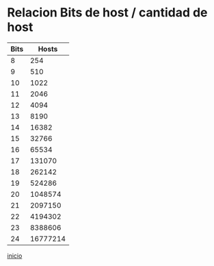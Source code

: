 # Relacion Bits de host / cantidad de host

<table class="tg">
<thead>
  <tr>
    <th class="tg-0pky">Bits</th>
    <th class="tg-0pky">Hosts</th>
  </tr>
</thead>
<tbody>
  <tr>
    <td class="tg-0pky">8</td>
    <td class="tg-0pky">254</td>
  </tr>
  <tr>
    <td class="tg-0pky">9</td>
    <td class="tg-0pky">510</td>
  </tr>
  <tr>
    <td class="tg-0pky">10</td>
    <td class="tg-0pky">1022</td>
  </tr>
  <tr>
    <td class="tg-0pky">11</td>
    <td class="tg-0pky">2046</td>
  </tr>
  <tr>
    <td class="tg-0pky">12</td>
    <td class="tg-0pky">4094</td>
  </tr>
  <tr>
    <td class="tg-0pky">13</td>
    <td class="tg-0pky">8190</td>
  </tr>
  <tr>
    <td class="tg-0pky">14</td>
    <td class="tg-0pky">16382</td>
  </tr>
  <tr>
    <td class="tg-0pky">15</td>
    <td class="tg-0pky">32766</td>
  </tr>
  <tr>
    <td class="tg-0pky">16</td>
    <td class="tg-0pky">65534</td>
  </tr>
  <tr>
    <td class="tg-0pky">17</td>
    <td class="tg-0pky">131070</td>
  </tr>
  <tr>
    <td class="tg-0pky">18</td>
    <td class="tg-0pky">262142</td>
  </tr>
  <tr>
    <td class="tg-0pky">19</td>
    <td class="tg-0pky">524286</td>
  </tr>
  <tr>
    <td class="tg-0pky">20</td>
    <td class="tg-0pky">1048574</td>
  </tr>
  <tr>
    <td class="tg-0pky">21</td>
    <td class="tg-0pky">2097150</td>
  </tr>
  <tr>
    <td class="tg-0pky">22</td>
    <td class="tg-0pky">4194302</td>
  </tr>
  <tr>
    <td class="tg-0pky">23</td>
    <td class="tg-0pky">8388606</td>
  </tr>
  <tr>
    <td class="tg-0pky">24</td>
    <td class="tg-0pky">16777214</td>
  </tr>
</tbody>
</table>

[inicio](README.md)
